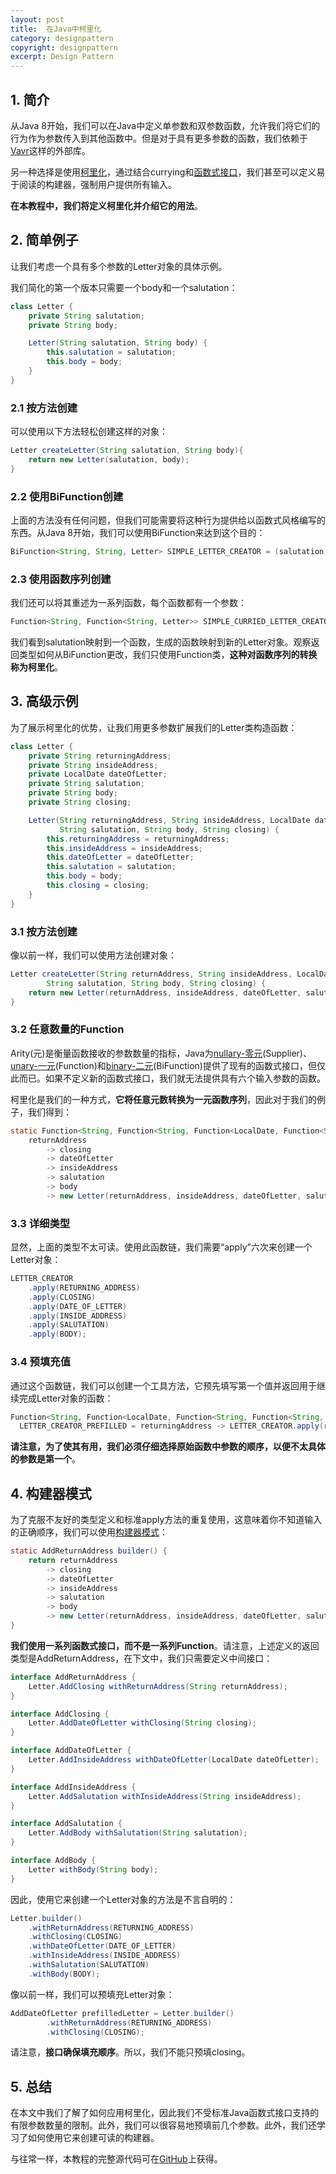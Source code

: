 ```yaml
---
layout: post
title:  在Java中柯里化
category: designpattern
copyright: designpattern
excerpt: Design Pattern
---
```


## 1. 简介

从Java 8开始，我们可以在Java中定义单参数和双参数函数，允许我们将它们的行为作为参数传入到其他函数中。但是对于具有更多参数的函数，我们依赖于[Vavr]()这样的外部库。

另一种选择是使用[柯里化](https://en.wikipedia.org/wiki/Currying)，通过结合currying和[函数式接口]()，我们甚至可以定义易于阅读的构建器，强制用户提供所有输入。

**在本教程中，我们将定义柯里化并介绍它的用法**。

## 2. 简单例子

让我们考虑一个具有多个参数的Letter对象的具体示例。

我们简化的第一个版本只需要一个body和一个salutation：

```java
class Letter {
    private String salutation;
    private String body;

    Letter(String salutation, String body) {
        this.salutation = salutation;
        this.body = body;
    }
}
```

### 2.1 按方法创建

可以使用以下方法轻松创建这样的对象：

```java
Letter createLetter(String salutation, String body){
    return new Letter(salutation, body);
}
```

### 2.2 使用BiFunction创建

上面的方法没有任何问题，但我们可能需要将这种行为提供给以函数式风格编写的东西。从Java 8开始，我们可以使用BiFunction来达到这个目的：

```java
BiFunction<String, String, Letter> SIMPLE_LETTER_CREATOR = (salutation, body) -> new Letter(salutation, body);
```

### 2.3 使用函数序列创建

我们还可以将其重述为一系列函数，每个函数都有一个参数：

```java
Function<String, Function<String, Letter>> SIMPLE_CURRIED_LETTER_CREATOR = salutation -> body -> new Letter(salutation, body);
```

我们看到salutation映射到一个函数，生成的函数映射到新的Letter对象。观察返回类型如何从BiFunction更改，我们只使用Function类，**这种对函数序列的转换称为柯里化**。

## 3. 高级示例

为了展示柯里化的优势，让我们用更多参数扩展我们的Letter类构造函数：

```java
class Letter {
    private String returningAddress;
    private String insideAddress;
    private LocalDate dateOfLetter;
    private String salutation;
    private String body;
    private String closing;

    Letter(String returningAddress, String insideAddress, LocalDate dateOfLetter, 
           String salutation, String body, String closing) {
        this.returningAddress = returningAddress;
        this.insideAddress = insideAddress;
        this.dateOfLetter = dateOfLetter;
        this.salutation = salutation;
        this.body = body;
        this.closing = closing;
    }
}
```

### 3.1 按方法创建

像以前一样，我们可以使用方法创建对象：

```java
Letter createLetter(String returnAddress, String insideAddress, LocalDate dateOfLetter,
        String salutation, String body, String closing) {
    return new Letter(returnAddress, insideAddress, dateOfLetter, salutation, body, closing);
}
```

### 3.2 任意数量的Function

Arity(元)是衡量函数接收的参数数量的指标，Java为[nullary-零元]()(Supplier)、[unary-一元]()(Function)和[binary-二元]()(BiFunction)提供了现有的函数式接口，但仅此而已。如果不定义新的函数式接口，我们就无法提供具有六个输入参数的函数。

柯里化是我们的一种方式，**它将任意元数转换为一元函数序列**，因此对于我们的例子，我们得到：

```java
static Function<String, Function<String, Function<LocalDate, Function<String, Function<String, Function<String, Letter>>>>>> LETTER_CREATOR = 
	returnAddress
		-> closing
		-> dateOfLetter
		-> insideAddress
		-> salutation
		-> body
		-> new Letter(returnAddress, insideAddress, dateOfLetter, salutation, body, closing);
```

### 3.3 详细类型

显然，上面的类型不太可读。使用此函数链，我们需要“apply”六次来创建一个Letter对象：

```java
LETTER_CREATOR
    .apply(RETURNING_ADDRESS)
    .apply(CLOSING)
    .apply(DATE_OF_LETTER)
    .apply(INSIDE_ADDRESS)
    .apply(SALUTATION)
    .apply(BODY);
```

### 3.4 预填充值

通过这个函数链，我们可以创建一个工具方法，它预先填写第一个值并返回用于继续完成Letter对象的函数：

```java
Function<String, Function<LocalDate, Function<String, Function<String, Function<String, Letter>>>>> 
  LETTER_CREATOR_PREFILLED = returningAddress -> LETTER_CREATOR.apply(returningAddress).apply(CLOSING);
```

**请注意，为了使其有用，我们必须仔细选择原始函数中参数的顺序，以便不太具体的参数是第一个**。

## 4. 构建器模式

为了克服不友好的类型定义和标准apply方法的重复使用，这意味着你不知道输入的正确顺序，我们可以使用[构建器模式]()：

```java
static AddReturnAddress builder() {
	return returnAddress
		-> closing
		-> dateOfLetter
		-> insideAddress
		-> salutation
		-> body
		-> new Letter(returnAddress, insideAddress, dateOfLetter, salutation, body, closing);
}
```

**我们使用一系列函数式接口，而不是一系列Function**。请注意，上述定义的返回类型是AddReturnAddress，在下文中，我们只需要定义中间接口：

```java
interface AddReturnAddress {
    Letter.AddClosing withReturnAddress(String returnAddress);
}

interface AddClosing {
    Letter.AddDateOfLetter withClosing(String closing);
}

interface AddDateOfLetter {
    Letter.AddInsideAddress withDateOfLetter(LocalDate dateOfLetter);
}

interface AddInsideAddress {
    Letter.AddSalutation withInsideAddress(String insideAddress);
}

interface AddSalutation {
    Letter.AddBody withSalutation(String salutation);
}

interface AddBody {
    Letter withBody(String body);
}
```

因此，使用它来创建一个Letter对象的方法是不言自明的：


```java
Letter.builder()
	.withReturnAddress(RETURNING_ADDRESS)
	.withClosing(CLOSING)
	.withDateOfLetter(DATE_OF_LETTER)
	.withInsideAddress(INSIDE_ADDRESS)
	.withSalutation(SALUTATION)
	.withBody(BODY);
```

像以前一样，我们可以预填充Letter对象：

```java
AddDateOfLetter prefilledLetter = Letter.builder()
		.withReturnAddress(RETURNING_ADDRESS)
		.withClosing(CLOSING);
```

请注意，**接口确保填充顺序**。所以，我们不能只预填closing。

## 5. 总结

在本文中我们了解了如何应用柯里化，因此我们不受标准Java函数式接口支持的有限参数数量的限制。此外，我们可以很容易地预填前几个参数。此外，我们还学习了如何使用它来创建可读的构建器。

与往常一样，本教程的完整源代码可在[GitHub](https://github.com/tuyucheng7/taketoday-tutorial4j/tree/master/design-patterns-modules)上获得。